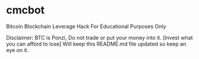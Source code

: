 # cmcbot
Bitcoin Blockchain Leverage Hack For Educational Purposes Only






Disclaimer: BTC is Ponzi, Do not trade or put your money into it.
[Invest what you can afford to lose]
Will keep this README.md file updated so keep an eye on it.
